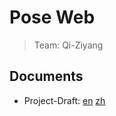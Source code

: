 # Pose Web

> Team: Qi-Ziyang

## Documents

- Project-Draft: [en](./docs/project-draft.en.md) [zh](./docs/project-draft.zh.md)
